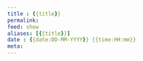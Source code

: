 ```yaml
---
title : {{title}}
permalink: 
feed: show
aliases: [{{title}}]
date : {{date:DD-MM-YYYY}} {{time:HH:mm}}
meta: 
---
```




